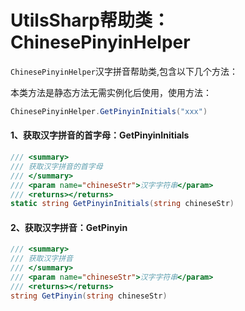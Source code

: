# UtilsSharp帮助类：ChinesePinyinHelper

`ChinesePinyinHelper`汉字拼音帮助类,包含以下几个方法：

本类方法是静态方法无需实例化后使用，使用方法：

```c#
ChinesePinyinHelper.GetPinyinInitials("xxx")
```

#### 1、获取汉字拼音的首字母：GetPinyinInitials

```c#
/// <summary>
/// 获取汉字拼音的首字母
/// </summary>
/// <param name="chineseStr">汉字字符串</param>
/// <returns></returns>
static string GetPinyinInitials(string chineseStr)
```

#### 2、获取汉字拼音：GetPinyin

```c#
/// <summary>
/// 获取汉字拼音
/// </summary>
/// <param name="chineseStr">汉字字符串</param>
/// <returns></returns>
string GetPinyin(string chineseStr)
```
